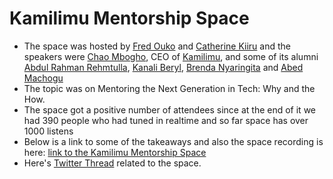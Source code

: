 # Kamilimu Mentorship Space

- The space was hosted by [Fred Ouko](https://twitter.com/akwando_Fred) and [Catherine Kiiru](https://twitter.com/CatherineKiiru) and the speakers were [Chao Mbogho](https://twitter.com/chao_mbogho), CEO of [Kamilimu](https://twitter.com/KamiLimu), and some of its alumni [Abdul Rahman Rehmtulla](https://twitter.com/thebluestsoul), [Kanali Beryl](https://twitter.com/BerylKanali), [Brenda Nyaringita](https://twitter.com/NyaringitaB) and [Abed Machogu](https://twitter.com/Machogu_)
- The topic was on Mentoring the Next Generation in Tech: Why and the How.
- The space got a positive number of attendees since at the end of it we had 390 people who had tuned in realtime and so far space has over 1000 listens
- Below is a link to some of the takeaways and also the space recording is here: [link to the Kamilimu Mentorship Space](https://twitter.com/i/spaces/1jMJgeLdMmOKL)
- Here's [Twitter Thread](https://twitter.com/SharonJebitok/status/1550167843785809923) related to the space.